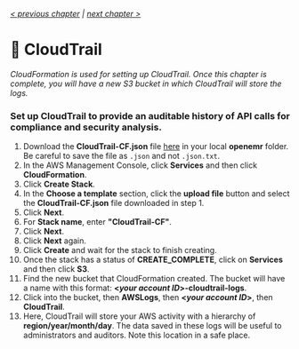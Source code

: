_[< previous chapter](07-Secure-Domain-Setup.md) | [next chapter >](09-Administration.md)_

# 📝 CloudTrail

_CloudFormation is used for setting up CloudTrail. Once this chapter is complete, you will have a new S3 bucket in which CloudTrail will store the logs._

### Set up CloudTrail to provide an auditable history of API calls for compliance and security analysis.

1. Download the **CloudTrail-CF.json** file [here](https://github.com/GoTeamEpsilon/OpenEMR-Cloud/tree/master/v1-Beta-AWS-Guide/assets/cf) in your local **openemr** folder. Be careful to save the file as `.json` and not `.json.txt`.
2. In the AWS Management Console, click **Services** and then click **CloudFormation**.
3. Click **Create Stack**.
4. In the **Choose a template** section, click the **upload file** button and select the **CloudTrail-CF.json** file downloaded in step 1.
5. Click **Next**.
6. For **Stack name**, enter **"CloudTrail-CF"**.
7. Click **Next**.
8. Click **Next** again.
9. Click **Create** and wait for the stack to finish creating.
10. Once the stack has a status of **CREATE_COMPLETE**, click on **Services** and then click **S3**.
11. Find the new bucket that CloudFormation created. The bucket will have a name with this format: **\<_your account ID_\>-cloudtrail-logs**.
12. Click into the bucket, then **AWSLogs**, then **\<_your account ID_\>**, then **CloudTrail**.
13. Here, CloudTrail will store your AWS activity with a hierarchy of **region/year/month/day**. The data saved in these logs will be useful to administrators and auditors. Note this location in a safe place.
